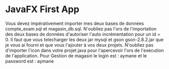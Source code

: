# JavaFX First App
Vous devez impérativement importer mes deux bases de données compte_exam.sql et magasin_db.sql.
N'oubliez pas l'ors de l'importation des deux bases de données d'autoriser l'auto incrémentation pour un id = 0.
Il faut que vous telecharger les deux jar mysql et gson gson-2.8.2.jar que je vous ai fourni et que vous l'ajouter à vos deux projets.
N'oubliez pas d'importer l'icon dans votre projet java pour l'apercevoir l'ors de l'execution de l'application.
Pour Gestion de magasin le login est : aymane et le password est : aymane
